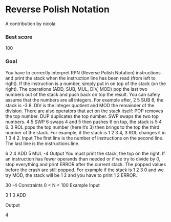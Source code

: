 # Reverse Polish Notation

A contribution by nicola

### Best score
100

### Goal
You have to correctly interpret RPN (Reverse Polish Notation) instructions and print the stack when the instruction line has been read (from left to right).
If the instruction is a number, simply put in on top of the stack (on the right).
The operations (ADD, SUB, MUL, DIV, MOD) pop the last two numbers out of the stack and push back on top the result. You can safely assume that the numbers are all integers.
For example after, 2 5 SUB 8, the stack is -3 8.
DIV is the integer quotient and MOD the remainder of the division.
There are also operators that act on the stack itself:
POP removes the top number.
DUP duplicates the top number.
SWP swaps the two top numbers. 4 5 SWP 6 swaps 4 and 5 then pushes 6 on top, the stack is 5 4 6.
3 ROL pops the top number (here it’s 3) then brings to the top the third number of the stack. For example, if the stack is 1 2 3 4, 3 ROL changes it in 1 3 4 2.
Input
The first line is the number of instructions on the second line.
The last line is the instructions line.

6
2 4 ADD 5 MUL -4
Output
You must print the stack, the top on the right.
If an instruction has fewer operands than needed or if we try to divide by 0, stop everything and print ERROR after the current stack. The popped values before the crash are still popped. For example if the stack is 1 2 3 0 and we try MOD, the stack will be 1 2 and you have to print 1 2 ERROR.

30 -4
Constraints
0 < N < 100
Example
Input

3
1 3 ADD

Output

4

